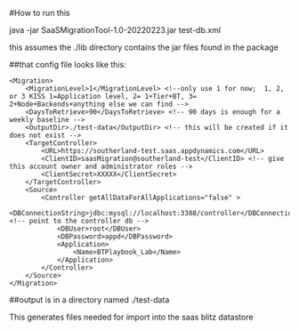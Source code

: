 #How to run this

java -jar SaaSMigrationTool-1.0-20220223.jar test-db.xml

this assumes the ./lib directory contains the jar files found in the package

##that config file looks like this:

    <Migration>
        <MigrationLevel>1</MigrationLevel> <!--only use 1 for now;  1, 2, or 3 KISS 1=Application level, 2= 1+Tier+BT, 3= 2+Node+Backends+anything else we can find -->
        <DaysToRetrieve>90</DaysToRetrieve> <!-- 90 days is enough for a weekly baseline -->
        <OutputDir>./test-data</OutputDir> <!-- this will be created if it does not exist -->
        <TargetController>
            <URL>https://southerland-test.saas.appdynamics.com</URL>
            <ClientID>saasMigration@southerland-test</ClientID> <!-- give this account owner and administrator roles -->
            <ClientSecret>XXXXX</ClientSecret>
        </TargetController>
        <Source>
            <Controller getAllDataForAllApplications="false" >
                <DBConnectionString>jdbc:mysql://localhost:3388/controller</DBConnectionString> <!-- point to the controller db -->
                <DBUser>root</DBUser>
                <DBPassword>appd</DBPassword>
                <Application>
                    <Name>BTPlaybook_Lab</Name>
                </Application>
            </Controller>
        </Source>
    </Migration>

##output is in a directory named ./test-data

This generates files needed for import into the saas blitz datastore
